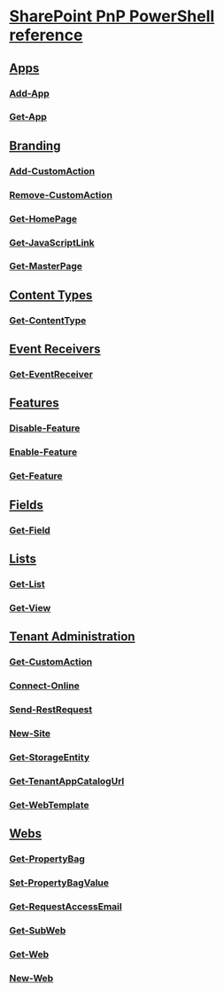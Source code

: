 # [SharePoint PnP PowerShell reference](PnP-PowerShell-Overview.md)
## [Apps](Apps-category.md)
### [Add-App](Add-App.md)
### [Get-App](Get-App.md)
## [Branding](Branding-category.md)
### [Add-CustomAction](Add-CustomAction.md)
### [Remove-CustomAction](Remove-CustomAction.md)
### [Get-HomePage](Get-HomePage.md)
### [Get-JavaScriptLink](Get-JavaScriptLink.md)
### [Get-MasterPage](Get-MasterPage.md)
## [Content Types](ContentTypes-category.md)
### [Get-ContentType](Get-ContentType.md)
## [Event Receivers](EventReceivers-category.md)
### [Get-EventReceiver](Get-EventReceiver.md)
## [Features](Features-category.md)
### [Disable-Feature](Disable-Feature.md)
### [Enable-Feature](Enable-Feature.md)
### [Get-Feature](Get-Feature.md)
## [Fields](Fields-category.md)
### [Get-Field](Get-Field.md)
## [Lists](Lists-category.md)
### [Get-List](Get-List.md)
### [Get-View](Get-View.md)
## [Tenant Administration](TenantAdministration-category.md)
### [Get-CustomAction](Get-CustomAction.md)
### [Connect-Online](Connect-Online.md)
### [Send-RestRequest](Send-RestRequest.md)
### [New-Site](New-Site.md)
### [Get-StorageEntity](Get-StorageEntity.md)
### [Get-TenantAppCatalogUrl](Get-TenantAppCatalogUrl.md)
### [Get-WebTemplate](Get-WebTemplate.md)
## [Webs](Webs-category.md)
### [Get-PropertyBag](Get-PropertyBag.md)
### [Set-PropertyBagValue](Set-PropertyBagValue.md)
### [Get-RequestAccessEmail](Get-RequestAccessEmail.md)
### [Get-SubWeb](Get-SubWeb.md)
### [Get-Web](Get-Web.md)
### [New-Web](New-Web.md)
